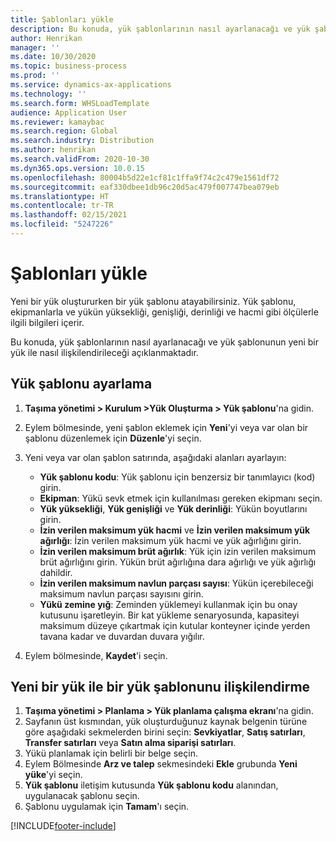 ```yaml
---
title: Şablonları yükle
description: Bu konuda, yük şablonlarının nasıl ayarlanacağı ve yük şablonunun yeni bir yük ile nasıl ilişkilendirileceği açıklanmaktadır.
author: Henrikan
manager: ''
ms.date: 10/30/2020
ms.topic: business-process
ms.prod: ''
ms.service: dynamics-ax-applications
ms.technology: ''
ms.search.form: WHSLoadTemplate
audience: Application User
ms.reviewer: kamaybac
ms.search.region: Global
ms.search.industry: Distribution
ms.author: henrikan
ms.search.validFrom: 2020-10-30
ms.dyn365.ops.version: 10.0.15
ms.openlocfilehash: 80004b5d22e1cf81c1ffa9f74c2c479e1561df72
ms.sourcegitcommit: eaf330dbee1db96c20d5ac479f007747bea079eb
ms.translationtype: HT
ms.contentlocale: tr-TR
ms.lasthandoff: 02/15/2021
ms.locfileid: "5247226"
---
```

# <a name="load-templates"></a>Şablonları yükle

Yeni bir yük oluştururken bir yük şablonu atayabilirsiniz. Yük şablonu, ekipmanlarla ve yükün yüksekliği, genişliği, derinliği ve hacmi gibi ölçülerle ilgili bilgileri içerir.

Bu konuda, yük şablonlarının nasıl ayarlanacağı ve yük şablonunun yeni bir yük ile nasıl ilişkilendirileceği açıklanmaktadır.

## <a name="set-up-a-load-template"></a>Yük şablonu ayarlama

1. **Taşıma yönetimi \> Kurulum \>Yük Oluşturma \> Yük şablonu**'na gidin.
1. Eylem bölmesinde, yeni şablon eklemek için **Yeni**'yi veya var olan bir şablonu düzenlemek için **Düzenle**'yi seçin.
1. Yeni veya var olan şablon satırında, aşağıdaki alanları ayarlayın:

    - **Yük şablonu kodu**: Yük şablonu için benzersiz bir tanımlayıcı (kod) girin.
    - **Ekipman**: Yükü sevk etmek için kullanılması gereken ekipmanı seçin.
    - **Yük yüksekliği**, **Yük genişliği** ve **Yük derinliği**: Yükün boyutlarını girin.
    - **İzin verilen maksimum yük hacmi** ve **İzin verilen maksimum yük ağırlığı**: İzin verilen maksimum yük hacmi ve yük ağırlığını girin.
    - **İzin verilen maksimum brüt ağırlık**: Yük için izin verilen maksimum brüt ağırlığını girin. Yükün brüt ağırlığına dara ağırlığı ve yük ağırlığı dahildir.
    - **İzin verilen maksimum navlun parçası sayısı**: Yükün içerebileceği maksimum navlun parçası sayısını girin.
    - **Yükü zemine yığ**: Zeminden yüklemeyi kullanmak için bu onay kutusunu işaretleyin. Bir kat yükleme senaryosunda, kapasiteyi maksimum düzeye çıkartmak için kutular konteyner içinde yerden tavana kadar ve duvardan duvara yığılır.

1. Eylem bölmesinde, **Kaydet**'i seçin.

## <a name="associate-a-load-template-with-a-new-load"></a>Yeni bir yük ile bir yük şablonunu ilişkilendirme

1. **Taşıma yönetimi \> Planlama \> Yük planlama çalışma ekranı**'na gidin.
1. Sayfanın üst kısmından, yük oluşturduğunuz kaynak belgenin türüne göre aşağıdaki sekmelerden birini seçin: **Sevkiyatlar**, **Satış satırları**, **Transfer satırları** veya **Satın alma siparişi satırları**. 
1. Yükü planlamak için belirli bir belge seçin.
1. Eylem Bölmesinde **Arz ve talep** sekmesindeki **Ekle** grubunda **Yeni yüke**'yi seçin.
1. **Yük şablonu** iletişim kutusunda **Yük şablonu kodu** alanından, uygulanacak şablonu seçin.
1. Şablonu uygulamak için **Tamam**'ı seçin.


[!INCLUDE[footer-include](../../../includes/footer-banner.md)]